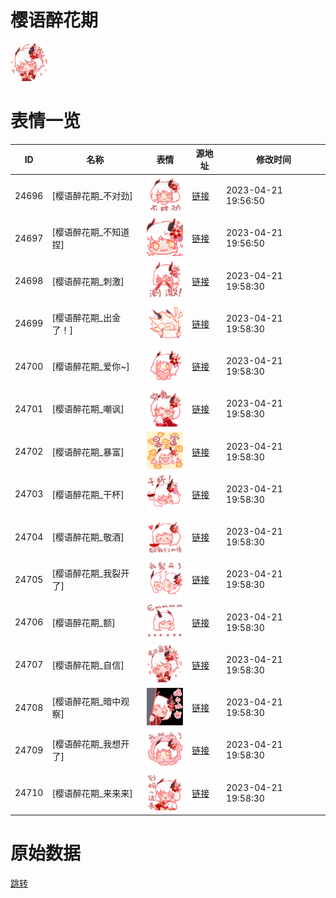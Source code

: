 # 樱语醉花期

<img src="./cover.png" height="60" alt="cover" />

# 表情一览

|ID|名称|表情|源地址|修改时间|
|----|----|----|----|----|
|24696|[樱语醉花期_不对劲]|<img src="./pic/024696_%5B樱语醉花期_不对劲%5D.png" height="60" alt="不对劲"/>|[链接](https://i0.hdslb.com/bfs/garb/002d21df1644b2ab3d63a81e2893924aa3c8cbe9.png)|2023-04-21 19:56:50|
|24697|[樱语醉花期_不知道捏]|<img src="./pic/024697_%5B樱语醉花期_不知道捏%5D.png" height="60" alt="不知道捏"/>|[链接](https://i0.hdslb.com/bfs/garb/64a6c0bd2690008f8bc981fc1a0683b4b1a67700.png)|2023-04-21 19:56:50|
|24698|[樱语醉花期_刺激]|<img src="./pic/024698_%5B樱语醉花期_刺激%5D.png" height="60" alt="刺激"/>|[链接](https://i0.hdslb.com/bfs/garb/830fd4ca72e5408a81d2f5b0e8251c40f533fdb4.png)|2023-04-21 19:58:30|
|24699|[樱语醉花期_出金了！]|<img src="./pic/024699_%5B樱语醉花期_出金了！%5D.png" height="60" alt="出金了！"/>|[链接](https://i0.hdslb.com/bfs/garb/2f4e652fc700d293bd50a5f3e75a7c5012ec85c4.png)|2023-04-21 19:58:30|
|24700|[樱语醉花期_爱你~]|<img src="./pic/024700_%5B樱语醉花期_爱你~%5D.png" height="60" alt="爱你~"/>|[链接](https://i0.hdslb.com/bfs/garb/8be295d961ffd068dbcfcb9ca75751cc08e99603.png)|2023-04-21 19:58:30|
|24701|[樱语醉花期_嘲讽]|<img src="./pic/024701_%5B樱语醉花期_嘲讽%5D.png" height="60" alt="嘲讽"/>|[链接](https://i0.hdslb.com/bfs/garb/d3e95e587714bb3badc41cb00e6872e7b16a2b90.png)|2023-04-21 19:58:30|
|24702|[樱语醉花期_暴富]|<img src="./pic/024702_%5B樱语醉花期_暴富%5D.png" height="60" alt="暴富"/>|[链接](https://i0.hdslb.com/bfs/garb/a10eafe8bc1224d6bf40ae508b35248bb7c077fa.png)|2023-04-21 19:58:30|
|24703|[樱语醉花期_干杯]|<img src="./pic/024703_%5B樱语醉花期_干杯%5D.png" height="60" alt="干杯"/>|[链接](https://i0.hdslb.com/bfs/garb/04cd4f1ce882ffffaeaf203669423c7dea313bb3.png)|2023-04-21 19:58:30|
|24704|[樱语醉花期_敬酒]|<img src="./pic/024704_%5B樱语醉花期_敬酒%5D.png" height="60" alt="敬酒"/>|[链接](https://i0.hdslb.com/bfs/garb/86a07ccd946cd2643ff4bf1d750a09c2bc210ead.png)|2023-04-21 19:58:30|
|24705|[樱语醉花期_我裂开了]|<img src="./pic/024705_%5B樱语醉花期_我裂开了%5D.png" height="60" alt="我裂开了"/>|[链接](https://i0.hdslb.com/bfs/garb/4eb2dd1993f2aed8cc37adf9f68a90fc1c5d8198.png)|2023-04-21 19:58:30|
|24706|[樱语醉花期_额]|<img src="./pic/024706_%5B樱语醉花期_额%5D.png" height="60" alt="额"/>|[链接](https://i0.hdslb.com/bfs/garb/d331cfad02293e716cfe4403bedf14e0dd07bd7f.png)|2023-04-21 19:58:30|
|24707|[樱语醉花期_自信]|<img src="./pic/024707_%5B樱语醉花期_自信%5D.png" height="60" alt="自信"/>|[链接](https://i0.hdslb.com/bfs/garb/869facfa9aaf17ad19056ce4e01fde39bdf02d72.png)|2023-04-21 19:58:30|
|24708|[樱语醉花期_暗中观察]|<img src="./pic/024708_%5B樱语醉花期_暗中观察%5D.png" height="60" alt="暗中观察"/>|[链接](https://i0.hdslb.com/bfs/garb/bd6dc0faa5cb98cd378ae2c74b10f83079c58c59.png)|2023-04-21 19:58:30|
|24709|[樱语醉花期_我想开了]|<img src="./pic/024709_%5B樱语醉花期_我想开了%5D.png" height="60" alt="我想开了"/>|[链接](https://i0.hdslb.com/bfs/garb/3269987510bf2c384f1469b013a80adb56942ee7.png)|2023-04-21 19:58:30|
|24710|[樱语醉花期_来来来]|<img src="./pic/024710_%5B樱语醉花期_来来来%5D.png" height="60" alt="来来来"/>|[链接](https://i0.hdslb.com/bfs/garb/131bfef2a074f446e44f800585e0e927a0a91c4e.png)|2023-04-21 19:58:30|

# 原始数据

[跳转](./raw.json)

